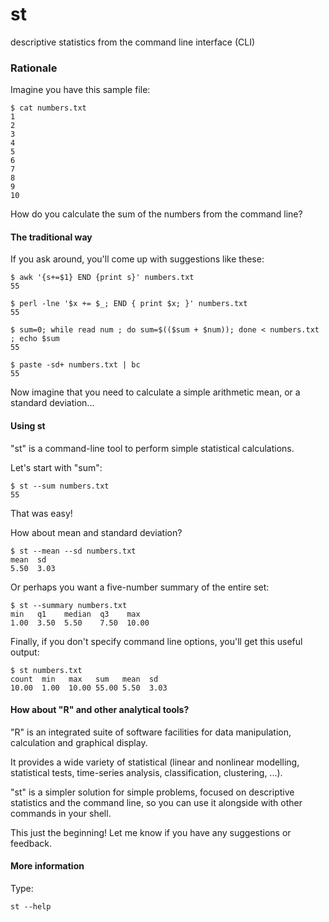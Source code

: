 st
==

descriptive statistics from the command line interface (CLI)

### Rationale

Imagine you have this sample file:

    $ cat numbers.txt
    1
    2
    3
    4
    5
    6
    7
    8
    9
    10

How do you calculate the sum of the numbers from the command line?

#### The traditional way

If you ask around, you'll come up with suggestions like these:

    $ awk '{s+=$1} END {print s}' numbers.txt
    55

    $ perl -lne '$x += $_; END { print $x; }' numbers.txt
    55

    $ sum=0; while read num ; do sum=$(($sum + $num)); done < numbers.txt ; echo $sum
    55

    $ paste -sd+ numbers.txt | bc
    55

Now imagine that you need to calculate a simple arithmetic mean, or a
standard deviation...

#### Using st

"st" is a command-line tool to perform simple statistical calculations.

Let's start with "sum":

    $ st --sum numbers.txt
    55

That was easy!

How about mean and standard deviation?

    $ st --mean --sd numbers.txt
    mean  sd
    5.50  3.03

Or perhaps you want a five-number summary of the entire set:

    $ st --summary numbers.txt
    min   q1    median  q3    max
    1.00  3.50  5.50    7.50  10.00

Finally, if you don't specify command line options, you'll get this
useful output:

    $ st numbers.txt
    count  min   max   sum   mean  sd
    10.00  1.00  10.00 55.00 5.50  3.03

#### How about "R" and other analytical tools?

"R" is an integrated suite of software facilities for data manipulation,
calculation and graphical display.

It provides a wide variety of statistical (linear and nonlinear modelling,
statistical tests, time-series analysis, classification, clustering, ...).

"st" is a simpler solution for simple problems, focused on descriptive
statistics and the command line, so you can use it alongside with other
commands in your shell.

This just the beginning! Let me know if you have any suggestions or
feedback.

#### More information

Type:

    st --help
